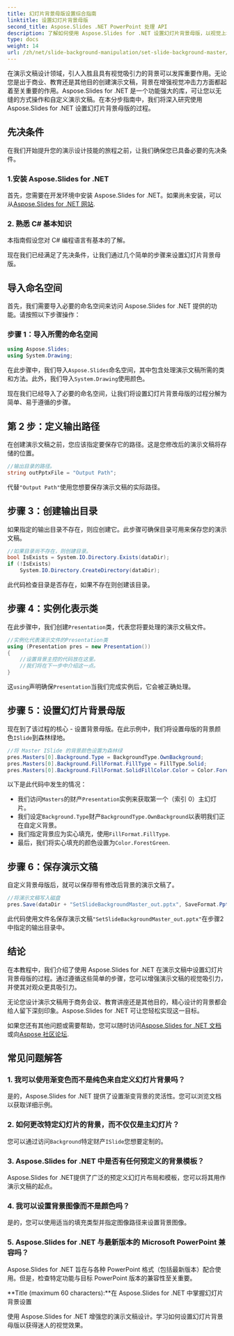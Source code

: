 ```yaml
---
title: 幻灯片背景母版设置综合指南
linktitle: 设置幻灯片背景母版
second_title: Aspose.Slides .NET PowerPoint 处理 API
description: 了解如何使用 Aspose.Slides for .NET 设置幻灯片背景母版，以视觉上增强您的演示文稿。
type: docs
weight: 14
url: /zh/net/slide-background-manipulation/set-slide-background-master/
---
```


在演示文稿设计领域，引人入胜且具有视觉吸引力的背景可以发挥重要作用。无论您是出于商业、教育还是其他目的创建演示文稿，背景在增强视觉冲击力方面都起着至关重要的作用。Aspose.Slides for .NET 是一个功能强大的库，可让您以无缝的方式操作和自定义演示文稿。在本分步指南中，我们将深入研究使用 Aspose.Slides for .NET 设置幻灯片背景母版的过程。 

## 先决条件

在我们开始提升您的演示设计技能的旅程之前，让我们确保您已具备必要的先决条件。

### 1.安装 Aspose.Slides for .NET

首先，您需要在开发环境中安装 Aspose.Slides for .NET。如果尚未安装，可以从[Aspose.Slides for .NET 网站](https://releases.aspose.com/slides/net/).

### 2. 熟悉 C# 基本知识

本指南假设您对 C# 编程语言有基本的了解。

现在我们已经满足了先决条件，让我们通过几个简单的步骤来设置幻灯片背景母版。

## 导入命名空间

首先，我们需要导入必要的命名空间来访问 Aspose.Slides for .NET 提供的功能。请按照以下步骤操作：

### 步骤 1：导入所需的命名空间

```csharp
using Aspose.Slides;
using System.Drawing;
```

在此步骤中，我们导入`Aspose.Slides`命名空间，其中包含处理演示文稿所需的类和方法。此外，我们导入`System.Drawing`使用颜色。

现在我们已经导入了必要的命名空间，让我们将设置幻灯片背景母版的过程分解为简单、易于遵循的步骤。

## 第 2 步：定义输出路径

在创建演示文稿之前，您应该指定要保存它的路径。这是您修改后的演示文稿将存储的位置。

```csharp
//输出目录的路径。
string outPptxFile = "Output Path";
```

代替`"Output Path"`使用您想要保存演示文稿的实际路径。

## 步骤 3：创建输出目录

如果指定的输出目录不存在，则应创建它。此步骤可确保目录可用来保存您的演示文稿。

```csharp
//如果目录尚不存在，则创建目录。
bool IsExists = System.IO.Directory.Exists(dataDir);
if (!IsExists)
    System.IO.Directory.CreateDirectory(dataDir);
```

此代码检查目录是否存在，如果不存在则创建该目录。

## 步骤 4：实例化表示类

在此步骤中，我们创建`Presentation`类，代表您将要处理的演示文稿文件。

```csharp
//实例化代表演示文件的Presentation类
using (Presentation pres = new Presentation())
{
    //设置背景主控的代码放在这里。
    //我们将在下一步中介绍这一点。
}
```

这`using`声明确保`Presentation`当我们完成实例后，它会被正确处理。

## 步骤 5：设置幻灯片背景母版

现在到了该过程的核心 - 设置背景母版。在此示例中，我们将设置母版的背景颜色`ISlide`到森林绿地。 

```csharp
//将 Master ISlide 的背景颜色设置为森林绿
pres.Masters[0].Background.Type = BackgroundType.OwnBackground;
pres.Masters[0].Background.FillFormat.FillType = FillType.Solid;
pres.Masters[0].Background.FillFormat.SolidFillColor.Color = Color.ForestGreen;
```

以下是此代码中发生的情况：

- 我们访问`Masters`的财产`Presentation`实例来获取第一个（索引 0）主幻灯片。
- 我们设定`Background.Type`财产`BackgroundType.OwnBackground`以表明我们正在自定义背景。
- 我们指定背景应为实心填充，使用`FillFormat.FillType`.
- 最后，我们将实心填充的颜色设置为`Color.ForestGreen`.

## 步骤 6：保存演示文稿

自定义背景母版后，就可以保存带有修改后背景的演示文稿了。

```csharp
//将演示文稿写入磁盘
pres.Save(dataDir + "SetSlideBackgroundMaster_out.pptx", SaveFormat.Pptx);
```

此代码使用文件名保存演示文稿`"SetSlideBackgroundMaster_out.pptx"`在步骤2中指定的输出目录中。

## 结论

在本教程中，我们介绍了使用 Aspose.Slides for .NET 在演示文稿中设置幻灯片背景母版的过程。通过遵循这些简单的步骤，您可以增强演示文稿的视觉吸引力，并使其对观众更具吸引力。

无论您设计演示文稿用于商务会议、教育讲座还是其他目的，精心设计的背景都会给人留下深刻印象。Aspose.Slides for .NET 可让您轻松实现这一目标。

如果您还有其他问题或需要帮助，您可以随时访问[Aspose.Slides for .NET 文档](https://reference.aspose.com/slides/net/)或向[Aspose 社区论坛](https://forum.aspose.com/).

## 常见问题解答

### 1. 我可以使用渐变色而不是纯色来自定义幻灯片背景吗？

是的，Aspose.Slides for .NET 提供了设置渐变背景的灵活性。您可以浏览文档以获取详细示例。

### 2. 如何更改特定幻灯片的背景，而不仅仅是主幻灯片？

您可以通过访问`Background`特定财产`ISlide`您想要定制的。

### 3. Aspose.Slides for .NET 中是否有任何预定义的背景模板？

Aspose.Slides for .NET提供了广泛的预定义幻灯片布局和模板，您可以将其用作演示文稿的起点。

### 4. 我可以设置背景图像而不是颜色吗？

是的，您可以使用适当的填充类型并指定图像路径来设置背景图像。

### 5. Aspose.Slides for .NET 与最新版本的 Microsoft PowerPoint 兼容吗？

Aspose.Slides for .NET 旨在与各种 PowerPoint 格式（包括最新版本）配合使用。但是，检查特定功能与目标 PowerPoint 版本的兼容性至关重要。




**Title (maximum 60 characters):**在 Aspose.Slides for .NET 中掌握幻灯片背景设置

使用 Aspose.Slides for .NET 增强您的演示文稿设计。学习如何设置幻灯片背景母版以获得迷人的视觉效果。